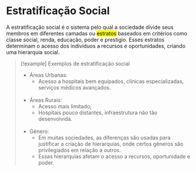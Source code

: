 # Estratificação Social

A estratificação social é o sistema pelo qual a sociedade divide seus membros em diferentes camadas ou <mark class="hltr-red">estratos</mark> baseados em critérios como classe social, renda, educação, poder e prestígio. Esses estratos determinam o acesso dos indivíduos a recursos e oportunidades, criando uma hierarquia social.

> [!example] Exemplos de estratificação social
> - Áreas Urbanas:
>     - Acesso a hospitais bem equipados, clínicas especializadas, serviços médicos avançados.
>     <br>
> - Áreas Rurais:
>     - Acesso mais limitado;
>     - Hospitais pouco distantes, infraestrutura não tão desenvolvida.
>     <br>
> - Gênero:
>     - Em muitas sociedades, as diferenças são usadas para justificar a criação de hierarquias, onde certos gêneros são privilegiados em relação a outros.
>     - Essas hierarquias afetam o acesso a recursos, oportunidade e poder.
